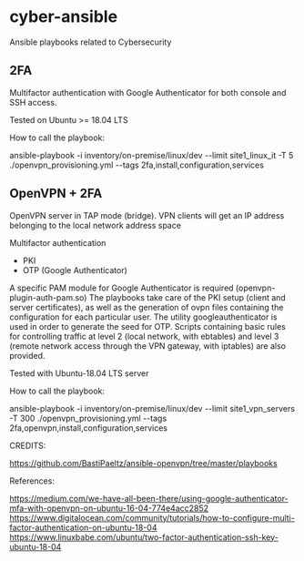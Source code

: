 # cyber-ansible

Ansible playbooks related to Cybersecurity

2FA
---
Multifactor authentication with Google Authenticator for both console and SSH access.

Tested on Ubuntu >= 18.04 LTS

How to call the playbook:

ansible-playbook -i inventory/on-premise/linux/dev --limit site1_linux_it -T 5 ./openvpn_provisioning.yml --tags 2fa,install,configuration,services


OpenVPN + 2FA
-------------

OpenVPN server in TAP mode (bridge). 
VPN clients will get an IP address belonging to the local network address space 

Multifactor authentication
- PKI
- OTP (Google Authenticator)

A specific PAM module for Google Authenticator is required (openvpn-plugin-auth-pam.so)
The playbooks take care of the PKI setup (client and server certificates), as well as the generation of ovpn files containing the configuration for each particular user.
The utility googleauthenticator is used in order to generate the seed for OTP.
Scripts containing basic rules for controlling traffic at level 2 (local network, with ebtables) and level 3 (remote network access through the VPN gateway, with iptables) are also provided.

Tested with Ubuntu-18.04 LTS server 

How to call the playbook:

ansible-playbook -i inventory/on-premise/linux/dev --limit site1_vpn_servers -T 300 ./openvpn_provisioning.yml --tags 2fa,openvpn,install,configuration,services

CREDITS:

https://github.com/BastiPaeltz/ansible-openvpn/tree/master/playbooks

References:

https://medium.com/we-have-all-been-there/using-google-authenticator-mfa-with-openvpn-on-ubuntu-16-04-774e4acc2852
https://www.digitalocean.com/community/tutorials/how-to-configure-multi-factor-authentication-on-ubuntu-18-04
https://www.linuxbabe.com/ubuntu/two-factor-authentication-ssh-key-ubuntu-18-04

